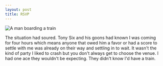 ```yaml
---
layout: post
title: RSVP
---
```


<img src="{{ site.baseurl }}/assets/img/2012_train_small.jpg" alt="A man boarding a train" />

The situation had soured.  Tony Six and his goons had known I was coming for
four hours which means anyone that owed him a favor or had a score to settle
with me was already on their way and settling in to wait.  It wasn't the kind of
party I liked to crash but you don't always get to choose the venue.  I had one
ace they wouldn't be expecting.  They didn't know I'd have a train.
